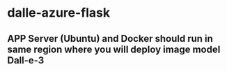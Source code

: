 # dalle-azure-flask
## APP Server (Ubuntu) and Docker should run in same region where you will deploy image model Dall-e-3

